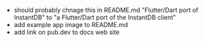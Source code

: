 - should probably chnage this in README.md "Flutter/Dart port of InstantDB" to "a Flutter/Dart port of the InstantDB client"
- add example app image to README.md
- add link on pub.dev to docs web site
